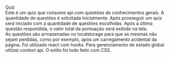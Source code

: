 Quiz<br/>
Este é um quiz que consome api com questões de conhecimentos gerais. A quantidade de questões é solicitada inicialmente. Após prosseguir um quiz será iniciado com a quantidade de questões escolhidas. Após a última questão respondida, o valor total da pontuação será exibido na tela. <br/>
As questões são armazenadas no localstorage para que as mesmas não sejam perdidas, como por exemplo, após um carregamento acidental da página.
Foi utilizado react com hooks. Para gerenciamento de estado global utilizei context api. O estilo foi todo feito com CSS.
